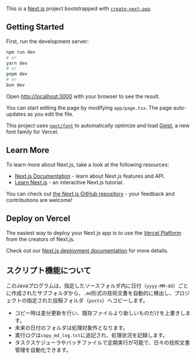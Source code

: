 This is a [Next.js](https://nextjs.org) project bootstrapped with [`create-next-app`](https://nextjs.org/docs/app/api-reference/cli/create-next-app).

## Getting Started

First, run the development server:

```bash
npm run dev
# or
yarn dev
# or
pnpm dev
# or
bun dev
```

Open [http://localhost:3000](http://localhost:3000) with your browser to see the result.

You can start editing the page by modifying `app/page.tsx`. The page auto-updates as you edit the file.

This project uses [`next/font`](https://nextjs.org/docs/app/building-your-application/optimizing/fonts) to automatically optimize and load [Geist](https://vercel.com/font), a new font family for Vercel.

## Learn More

To learn more about Next.js, take a look at the following resources:

- [Next.js Documentation](https://nextjs.org/docs) - learn about Next.js features and API.
- [Learn Next.js](https://nextjs.org/learn) - an interactive Next.js tutorial.

You can check out [the Next.js GitHub repository](https://github.com/vercel/next.js) - your feedback and contributions are welcome!

## Deploy on Vercel

The easiest way to deploy your Next.js app is to use the [Vercel Platform](https://vercel.com/new?utm_medium=default-template&filter=next.js&utm_source=create-next-app&utm_campaign=create-next-app-readme) from the creators of Next.js.

Check out our [Next.js deployment documentation](https://nextjs.org/docs/app/building-your-application/deploying) for more details.

## スクリプト機能について

このJavaプログラムは、指定したソースフォルダ内に日付（`yyyy-MM-dd`）ごとに作成されたサブフォルダから、`.md`形式の技術文書を自動的に検出し、プロジェクトの指定された投稿フォルダ（`posts`）へコピーします。

- コピー時は差分更新を行い、既存ファイルより新しいものだけを上書きします。
- 未来の日付のフォルダは処理対象外となります。
- 実行ログは`copy_md_log.txt`に追記され、処理状況を記録します。
- タスクスケジューラやバッチファイルで定期実行が可能で、日々の技術文書管理を自動化できます。

